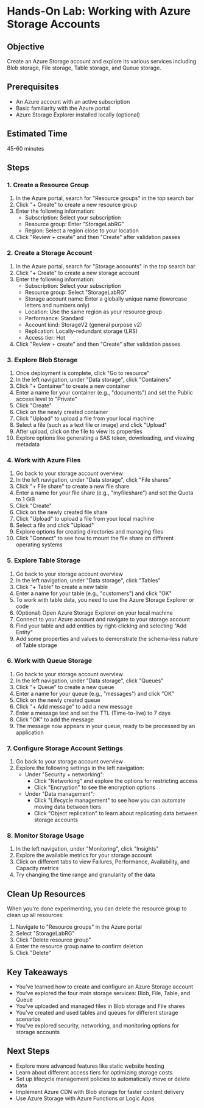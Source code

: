 # Hands-On Lab: Working with Azure Storage Accounts

## Objective
Create an Azure Storage account and explore its various services including Blob storage, File storage, Table storage, and Queue storage.

## Prerequisites
- An Azure account with an active subscription
- Basic familiarity with the Azure portal
- Azure Storage Explorer installed locally (optional)

## Estimated Time
45-60 minutes

## Steps

### 1. Create a Resource Group

1. In the Azure portal, search for "Resource groups" in the top search bar
2. Click "+ Create" to create a new resource group
3. Enter the following information:
   - Subscription: Select your subscription
   - Resource group: Enter "StorageLabRG"
   - Region: Select a region close to your location
4. Click "Review + create" and then "Create" after validation passes

### 2. Create a Storage Account

1. In the Azure portal, search for "Storage accounts" in the top search bar
2. Click "+ Create" to create a new storage account
3. Enter the following information:
   - Subscription: Select your subscription
   - Resource group: Select "StorageLabRG"
   - Storage account name: Enter a globally unique name (lowercase letters and numbers only)
   - Location: Use the same region as your resource group
   - Performance: Standard
   - Account kind: StorageV2 (general purpose v2)
   - Replication: Locally-redundant storage (LRS)
   - Access tier: Hot
4. Click "Review + create" and then "Create" after validation passes

### 3. Explore Blob Storage

1. Once deployment is complete, click "Go to resource"
2. In the left navigation, under "Data storage", click "Containers"
3. Click "+ Container" to create a new container
4. Enter a name for your container (e.g., "documents") and set the Public access level to "Private"
5. Click "Create"
6. Click on the newly created container
7. Click "Upload" to upload a file from your local machine
8. Select a file (such as a text file or image) and click "Upload"
9. After upload, click on the file to view its properties
10. Explore options like generating a SAS token, downloading, and viewing metadata

### 4. Work with Azure Files

1. Go back to your storage account overview
2. In the left navigation, under "Data storage", click "File shares"
3. Click "+ File share" to create a new file share
4. Enter a name for your file share (e.g., "myfileshare") and set the Quota to 1 GiB
5. Click "Create"
6. Click on the newly created file share
7. Click "Upload" to upload a file from your local machine
8. Select a file and click "Upload"
9. Explore options for creating directories and managing files
10. Click "Connect" to see how to mount the file share on different operating systems

### 5. Explore Table Storage

1. Go back to your storage account overview
2. In the left navigation, under "Data storage", click "Tables"
3. Click "+ Table" to create a new table
4. Enter a name for your table (e.g., "customers") and click "OK"
5. To work with table data, you need to use the Azure Storage Explorer or code
6. (Optional) Open Azure Storage Explorer on your local machine
7. Connect to your Azure account and navigate to your storage account
8. Find your table and add entities by right-clicking and selecting "Add Entity"
9. Add some properties and values to demonstrate the schema-less nature of Table storage

### 6. Work with Queue Storage

1. Go back to your storage account overview
2. In the left navigation, under "Data storage", click "Queues"
3. Click "+ Queue" to create a new queue
4. Enter a name for your queue (e.g., "messages") and click "OK"
5. Click on the newly created queue
6. Click "+ Add message" to add a new message
7. Enter a message text and set the TTL (Time-to-live) to 7 days
8. Click "OK" to add the message
9. The message now appears in your queue, ready to be processed by an application

### 7. Configure Storage Account Settings

1. Go back to your storage account overview
2. Explore the following settings in the left navigation:
   - Under "Security + networking":
     - Click "Networking" and explore the options for restricting access
     - Click "Encryption" to see the encryption options
   - Under "Data management":
     - Click "Lifecycle management" to see how you can automate moving data between tiers
     - Click "Object replication" to learn about replicating data between storage accounts

### 8. Monitor Storage Usage

1. In the left navigation, under "Monitoring", click "Insights"
2. Explore the available metrics for your storage account
3. Click on different tabs to view Failures, Performance, Availability, and Capacity metrics
4. Try changing the time range and granularity of the data

## Clean Up Resources

When you're done experimenting, you can delete the resource group to clean up all resources:

1. Navigate to "Resource groups" in the Azure portal
2. Select "StorageLabRG"
3. Click "Delete resource group"
4. Enter the resource group name to confirm deletion
5. Click "Delete"

## Key Takeaways

- You've learned how to create and configure an Azure Storage account
- You've explored the four main storage services: Blob, File, Table, and Queue
- You've uploaded and managed files in Blob storage and File shares
- You've created and used tables and queues for different storage scenarios
- You've explored security, networking, and monitoring options for storage accounts

## Next Steps

- Explore more advanced features like static website hosting
- Learn about different access tiers for optimizing storage costs
- Set up lifecycle management policies to automatically move or delete data
- Implement Azure CDN with Blob storage for faster content delivery
- Use Azure Storage with Azure Functions or Logic Apps